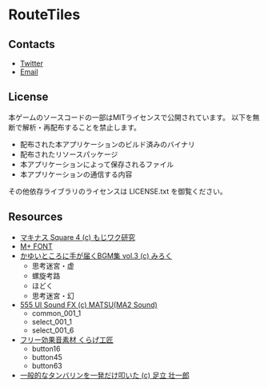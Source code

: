 # RouteTiles

## Contacts
- [Twitter](https://twitter.com/wraikny)
- [Email](writtenknown@gmail.com)

## License
本ゲームのソースコードの一部はMITライセンスで公開されています。
以下を無断で解析・再配布することを禁止します。
- 配布された本アプリケーションのビルド済みのバイナリ
- 配布されたリソースパッケージ
- 本アプリケーションによって保存されるファイル
- 本アプリケーションの通信する内容

その他依存ライブラリのライセンスは LICENSE.txt を御覧ください。

## Resources
- [マキナス Square 4 (c) もじワク研究](https://moji-waku.com/makinas/)
- [M+ FONT](https://mplus-fonts.osdn.jp/)
- [かゆいところに手が届くBGM集 vol.3 (c) みろく](https://booth.pm/ja/items/2037124)
  - 思考迷宮・虚
  - 螺旋考路
  - ほどく
  - 思考迷宮・幻
- [555 UI Sound FX (c) MATSU(MA2 Sound)](https://booth.pm/ja/items/254302)
  - common_001_1
  - select_001_1
  - select_001_6
- [フリー効果音素材 くらげ工匠](http://www.kurage-kosho.info)
  - button16
  - button45
  - button63
- [一般的なタンバリンを一発だけ叩いた (c) 足立 壮一郎](https://tadaoto.com/1087)
